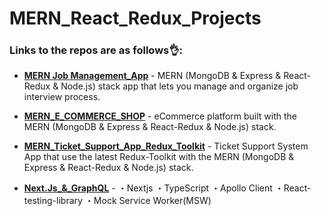 # MERN_React_Redux_Projects

### Links to the repos are as follows👌:

- [**MERN Job Management_App**](https://github.com/taroserigano/MERN-Job-Management-App) - MERN (MongoDB & Express & React-Redux & Node.js) stack app that lets you manage and organize job interview process.

- [**MERN_E_COMMERCE_SHOP**](https://github.com/taroserigano/MERN-React-Redux-MongoDB-Express_TAROSHOP) - eCommerce platform built with the MERN (MongoDB & Express & React-Redux & Node.js) stack.

- [**MERN_Ticket_Support_App_Redux_Toolkit**](https://github.com/taroserigano/React-Ticket-Service-App-2022) - Ticket Support System App that use the latest Redux-Toolkit with the MERN (MongoDB & Express & React-Redux & Node.js) stack.

- [**Next.Js_&_GraphQL**](https://github.com/taroserigano/nextJS-GraphQL-Hasura) - ・Nextjs
・TypeScript
・Apollo Client
・React-testing-library
・Mock Service Worker(MSW)
